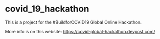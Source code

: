 # covid_19_hackathon

This is a project for the #BuildforCOVID19 Global Online Hackathon. 

More info is on this website: https://covid-global-hackathon.devpost.com/
